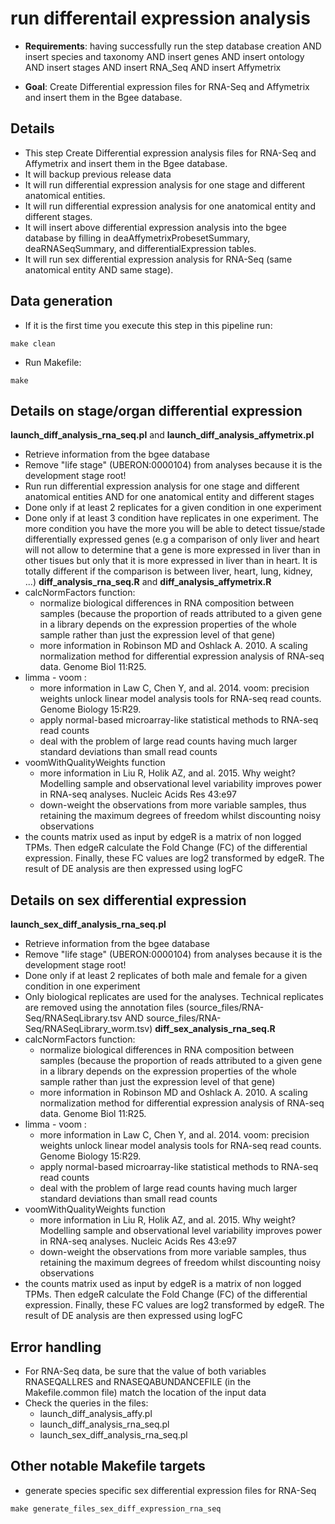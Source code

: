 # run differentail expression analysis



* **Requirements**: having successfully run the step database creation AND insert species and taxonomy AND insert genes AND insert ontology AND insert stages AND insert RNA_Seq AND insert Affymetrix

* **Goal**: Create Differential expression files for RNA-Seq and Affymetrix and insert them in the Bgee database.

## Details

* This step Create Differential expression analysis files for RNA-Seq and Affymetrix and insert them in the Bgee database.
* It will backup previous release data
* It will run differential expression analysis for one stage and different anatomical entities.
* It will run differential expression analysis for one anatomical entity and different stages.
* It will insert above differential expression analysis into the bgee database by filling in deaAffymetrixProbesetSummary, deaRNASeqSummary, and differentialExpression tables.
* It will run sex differential expression analysis for RNA-Seq (same anatomical entity AND same stage).

## Data generation

* If it is the first time you execute this step in this pipeline run:
```
make clean
```

* Run Makefile:
```
make
```

## Details on stage/organ differential expression

**launch_diff_analysis_rna_seq.pl** and **launch_diff_analysis_affymetrix.pl**
* Retrieve information from the bgee database
* Remove "life stage" (UBERON:0000104) from analyses because it is the development stage root!
* Run run differential expression analysis for one stage and different anatomical entities AND for one anatomical entity and different stages
* Done only if at least 2 replicates for a given condition in one experiment
* Done only if at least 3 condition have replicates in one experiment. The more condition you have the more you will be able to detect tissue/stade differentially expressed genes 
(e.g a comparison of only liver and heart will not allow to determine that a gene is more expressed in liver than in other tisues but only that it is more expressed in liver than in heart. It is totally different if the comparison is between liver, heart, lung, kidney, ...)
**diff_analysis_rna_seq.R** and **diff_analysis_affymetrix.R**
* calcNormFactors function: 
	* normalize biological differences in RNA composition between samples (because the proportion of reads attributed to a given gene in a library depends on the expression properties of the whole sample rather than just the expression level of that gene)
	* more information in Robinson MD and Oshlack A. 2010. A scaling normalization method for differential expression analysis of RNA-seq data. Genome Biol 11:R25.
* limma - voom : 
	* more information in Law C, Chen Y, and al. 2014. voom: precision weights unlock linear model analysis tools for RNA-seq read counts. Genome Biology 15:R29.
	* apply normal-based microarray-like statistical methods to RNA-seq read counts
	* deal with the problem of large read counts having much larger standard deviations than small read counts
* voomWithQualityWeights function
 	* more information in Liu R, Holik AZ, and al. 2015. Why weight? Modelling sample and observational level variability improves power in RNA-seq analyses. Nucleic Acids Res 43:e97
 	* down-weight the observations from more variable samples, thus retaining the maximum degrees of freedom whilst discounting noisy observations
* the counts matrix used as input by edgeR is a matrix of non logged TPMs. Then edgeR calculate the Fold Change (FC) of the differential expression. Finally, these FC values are log2 transformed by edgeR. The result of DE analysis are then expressed using logFC

## Details on sex differential expression

**launch_sex_diff_analysis_rna_seq.pl**
* Retrieve information from the bgee database
* Remove "life stage" (UBERON:0000104) from analyses because it is the development stage root!
* Done only if at least 2 replicates of both male and female for a given condition in one experiment
* Only biological replicates are used for the analyses. Technical replicates are removed using the annotation files (source_files/RNA-Seq/RNASeqLibrary.tsv AND source_files/RNA-Seq/RNASeqLibrary_worm.tsv)
**diff_sex_analysis_rna_seq.R**
* calcNormFactors function: 
	* normalize biological differences in RNA composition between samples (because the proportion of reads attributed to a given gene in a library depends on the expression properties of the whole sample rather than just the expression level of that gene)
	* more information in Robinson MD and Oshlack A. 2010. A scaling normalization method for differential expression analysis of RNA-seq data. Genome Biol 11:R25.
* limma - voom : 
	* more information in Law C, Chen Y, and al. 2014. voom: precision weights unlock linear model analysis tools for RNA-seq read counts. Genome Biology 15:R29.
	* apply normal-based microarray-like statistical methods to RNA-seq read counts
	* deal with the problem of large read counts having much larger standard deviations than small read counts
* voomWithQualityWeights function
 	* more information in Liu R, Holik AZ, and al. 2015. Why weight? Modelling sample and observational level variability improves power in RNA-seq analyses. Nucleic Acids Res 43:e97
 	* down-weight the observations from more variable samples, thus retaining the maximum degrees of freedom whilst discounting noisy observations
* the counts matrix used as input by edgeR is a matrix of non logged TPMs. Then edgeR calculate the Fold Change (FC) of the differential expression. Finally, these FC values are log2 transformed by edgeR. The result of DE analysis are then expressed using logFC

## Error handling

* For RNA-Seq data, be sure that the value of both variables RNASEQALLRES and RNASEQABUNDANCEFILE (in the Makefile.common file) match the location of the input data
* Check the queries in the files:
    * launch_diff_analysis_affy.pl
    * launch_diff_analysis_rna_seq.pl
    * launch_sex_diff_analysis_rna_seq.pl

## Other notable Makefile targets

* generate species specific sex differential expression files for RNA-Seq
```
make generate_files_sex_diff_expression_rna_seq
```
